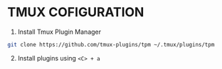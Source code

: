 # TMUX COFIGURATION

1. Install Tmux Plugin Manager

```bash
git clone https://github.com/tmux-plugins/tpm ~/.tmux/plugins/tpm
```

2. Install plugins using `<C> + a`
